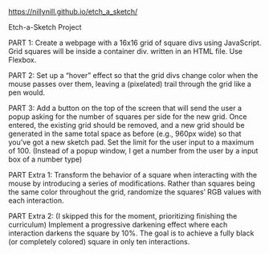 https://nillynill.github.io/etch_a_sketch/

Etch-a-Sketch Project 

PART 1:
Create a webpage with a 16x16 grid of square divs using JavaScript. Grid squares will be inside a container div.  written in an HTML file. Use Flexbox.

PART 2:
Set up a “hover” effect so that the grid divs change color when the mouse passes over them, leaving a (pixelated) trail through the grid like a pen would.

PART 3:
Add a button on the top of the screen that will send the user a popup asking for the number of squares per side for the new grid. Once entered, the existing grid should be removed, and a new grid should be generated in the same total space as before (e.g., 960px wide) so that you’ve got a new sketch pad. Set the limit for the user input to a maximum of 100. 
(Instead of a popup window, I get a number from the user by a input box of a number type)


PART Extra 1:
Transform the behavior of a square when interacting with the mouse by introducing a series of modifications. Rather than squares being the same color throughout the grid, randomize the squares’ RGB values with each interaction.

PART Extra 2: (I skipped this for the moment, prioritizing finishing the curriculum)
Implement a progressive darkening effect where each interaction darkens the square by 10%. The goal is to achieve a fully black (or completely colored) square in only ten interactions.
